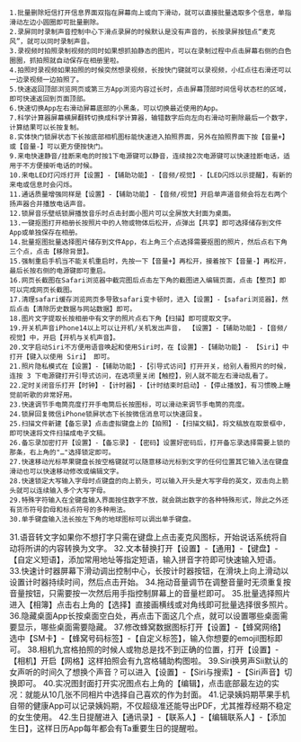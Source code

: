     1.批量删除短信打开信息界面双指在屏幕向上或向下滑动，就可以直接批量选取多个信息，单指滑动左边小圆圈即可批量删除。
    2.录屏同时录制声音控制中心下滑点录屏的时候默认是没有声音的，长按录屏按钮点“麦克风”，就可以同时录制声音。
    3.录视频时拍照录制视频的同时如果想抓拍静态的图片，可以在录制过程中点击屏幕右侧的白色圈圈，抓拍照就自动保存在相册里啦。
    4.拍照时录视频如果拍照的时候突然想录视频，长按快门键就可以录视频，小红点往右滑还可以一边录视频一边拍照了。
    5.快速返回顶部浏览网页或第三方App浏览内容过长时，点击屏幕顶部时间信号状态栏的区域，即可快速返回到页面顶部。
    6.快速切换App左右滑动屏幕底部的小黑条，可以切换最近使用的App。
    7.科学计算器屏幕横屏翻转切换成科学计算器，输错数字后向左向右滑动可删除最后一个数字，计算结果可以长按复制。
    8.实体快门锁屏状态下长按底部相机图标能快速进入拍照界面，另外在拍照界面下按【音量+】或【音量-】可以更方便按快门。
    9.来电快速静音/挂断来电的时按1下电源键可以静音，连续按2次电源键可以快速挂断电话，适用于不方便接听电话的时候。
    10.来电LED灯闪烁打开【设置】-【辅助功能】-【音频/视觉】-【LED闪烁以示提醒】，有新的来电或信息时会闪烁。
    11.通话质量增强同样是【设置】-【辅助功能】-【音频/视觉】开启单声道音频会将左右两个扬声器合并播放电话声音。
    12.锁屏音乐壁纸锁屏播放音乐时点击封面小图片可以全屏放大封面为桌面。
    13.一键抠图打开相册长按照片中的人物或物体后松开，点弹出【共享】即可选择储存到文件App或单独保存在相册。
    14.批量抠图批量选择图片储存到文件App，右上角三个点选择需要抠图的照片，然后点右下角三个点，点击【移除背景】。
    15.强制重启手机当不能关机重启时，先按一下【音量+】再松开，接着按下【音量-】再松开，最后长按右侧的电源键即可重启。
    16.网页长截图在Safari浏览器中截完图后点击左下角的截图进入编辑页面，点击【整页】即可以完成网页长截图。
    17.清理safari缓存浏览网页多导致safari变卡顿时，进入【设置】-【safari浏览器】，然后点击【清除历史数据与网站数据】即可。
    18.图片文字提取长按相册中有文字的照片点右下角【扫描】即可提取文字。
    19.开关机声音iPhone14以上可以让开机/关机发出声音， 【设置】-【辅助功能】-【音频/视觉】中，开启【开机与关机声音】。
    20.文字启动Siri不方便用语音唤起和使用Siri时，在【设置】-【辅助功能】- 【Siri】中打开【键入以使用 Siri】 即可。
    21.照片隐私模式在【设置】-【辅助功能】-【引导式访问】打开开关，给别人看照片的时候，连按 3 下电源键打开引导式访问，在选项里关闭【触控】，别人就不能左右滑动乱看了。
    22.定时关闭音乐打开【时钟】-【计时器】-【计时结束时启动】-【停止播放】，有习惯晚上睡觉前听歌的非常好用。
    23.快速调节手电筒亮度打开手电筒后长按图标，可以滑动来调节手电筒的亮度。
    24.锁屏回复微信iPhone锁屏状态下长按微信消息可以快速回复。
    25.扫描文件新建【备忘录】点击虚拟键盘上的【拍照】-【扫描文稿】，将文稿放在取景框中，即可快速将文件扫描成电子文稿。
    26.备忘录加密打开【设置】-【备忘录】-【密码】设置好密码后，打开备忘录选择需要上锁的那条，右上角的"…"选择锁定即可。
    27.快速移动光标苹果键盘长按空格键就可以随意移动光标到文字的任何位置其它输入法在键盘滑动也可以快速移动修改或编辑文字。
    28.快速锁定大写输入字母时点键盘的向上箭头，可以输入开头是大写字母的英文，双击向上箭头就可以连续输入多个大写字母。
    29.特殊字符输入在全键盘输入界面按住数字不放，就会跳出数字的各种特殊形式，除此之外还有货币符号韵母和标点符号的多种用法。
    30.单手键盘输入法长按左下角的地球图标可以调出单手键盘。
31.语音转文字如果你不想打字只需在键盘上点击麦克风图标，开始说话系统将自动将所讲的内容转换为文字。
    32.文本替换打开【设置】-【通用】-【键盘】-【自定义短语】，添加常用地址等指定短语，输入拼音字符即可快速输入短语。
    33.快速计时器屏幕下滑动调出控制中心，长按计时器按钮，在滑块上向上滑动以设置计时器持续时间，然后点击开始。
    34.拖动音量调节在调整音量时无须重复按音量按钮，只需要按一次然后用手指控制屏幕上的音量栏即可。
    35.批量选择照片进入【相簿】点击右上角的【选择】直接画横线或对角线即可批量选择很多照片。
    36.隐藏桌面App长按桌面空白处，再点击下面这几个点，就可以设置哪些桌面需要显示，哪些桌面需要隐藏。
    37.修改蜂窝数据图标打开【设置】-【蜂窝网络】选中【SM卡】-【蜂窝号码标签】-【自定义标签】，输入你想要的emojil图标即可。
    38.相机九宫格拍照的时候人或物总是找不到正确的位置，打开【设置】-【相机】开启【网格】这样拍照会有九宫格辅助构图啦。
    39.Siri换男声Sii默认的女声听的时间久了想换个声音？可以进入【设置】-【Siri与搜索】-【Siri声音】切换即可。
    40.实况图封面打开实况图点右上角的【编辑】，点击底部最左边的实况：就能从10几张不同相片中选择自己喜欢的作为封面。
    41.记录姨妈期苹果手机自带的健康App可以记录姨妈期，不仅超级准还能导出PDF，尤其推荐经期不稳定的女生使用。
    42.生日提醒进入【通讯录】-【联系人】-【编辑联系人】-【添加生日】，这样日历App每年都会有Ta重要生日的提醒啦。
